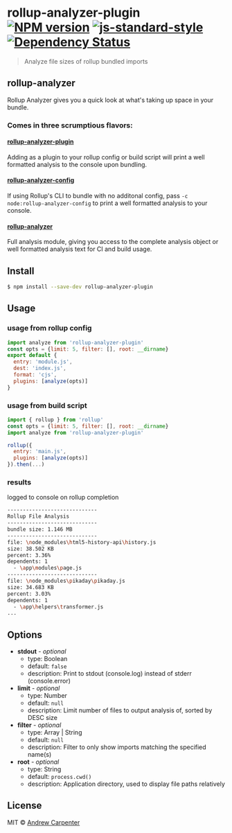 # rollup-analyzer-plugin [![NPM version](https://badge.fury.io/js/rollup-analyzer-plugin.svg)](https://npmjs.org/package/rollup-analyzer-plugin)   [![js-standard-style](https://img.shields.io/badge/code%20style-standard-brightgreen.svg?style=flat)](https://github.com/feross/standard)   [![Dependency Status](https://dependencyci.com/github/doesdev/rollup-analyzer-plugin/badge)](https://dependencyci.com/github/doesdev/rollup-analyzer-plugin)

> Analyze file sizes of rollup bundled imports

## rollup-analyzer

Rollup Analyzer gives you a quick look at what's taking up space in your bundle.

### Comes in three scrumptious flavors:

#### [rollup-analyzer-plugin](https://github.com/doesdev/rollup-analyzer-plugin)
Adding as a plugin to your rollup config or build script will print a well
formatted analysis to the console upon bundling.

#### [rollup-analyzer-config](https://github.com/doesdev/rollup-analyzer-config)
If using Rollup's CLI to bundle with no additonal config, pass
`-c node:rollup-analyzer-config` to print a well formatted analysis to your console.

#### [rollup-analyzer](https://github.com/doesdev/rollup-analyzer)
Full analysis module, giving you access to the complete analysis object or well
formatted analysis text for CI and build usage.

## Install

```sh
$ npm install --save-dev rollup-analyzer-plugin
```

## Usage

### usage from rollup config
```js
import analyze from 'rollup-analyzer-plugin'
const opts = {limit: 5, filter: [], root: __dirname}
export default {
  entry: 'module.js',
  dest: 'index.js',
  format: 'cjs',
  plugins: [analyze(opts)]
}
```

### usage from build script
```js
import { rollup } from 'rollup'
const opts = {limit: 5, filter: [], root: __dirname}
import analyze from 'rollup-analyzer-plugin'

rollup({
  entry: 'main.js',
  plugins: [analyze(opts)]
}).then(...)
```

### results
logged to console on rollup completion
```sh
-----------------------------
Rollup File Analysis
-----------------------------
bundle size: 1.146 MB
-----------------------------
file: \node_modules\html5-history-api\history.js
size: 38.502 KB
percent: 3.36%
dependents: 1
  - \app\modules\page.js
-----------------------------
file: \node_modules\pikaday\pikaday.js
size: 34.683 KB
percent: 3.03%
dependents: 1
  - \app\helpers\transformer.js
...
```

## Options

- **stdout** - *optional*
  - type: Boolean
  - default: `false`
  - description: Print to stdout (console.log) instead of stderr (console.error)
- **limit** - *optional*
  - type: Number
  - default: `null`
  - description: Limit number of files to output analysis of, sorted by DESC size
- **filter** - *optional*
  - type: Array | String
  - default: `null`
  - description: Filter to only show imports matching the specified name(s)
- **root** - *optional*
  - type: String
  - default: `process.cwd()`
  - description: Application directory, used to display file paths relatively

## License

MIT © [Andrew Carpenter](https://github.com/doesdev)
